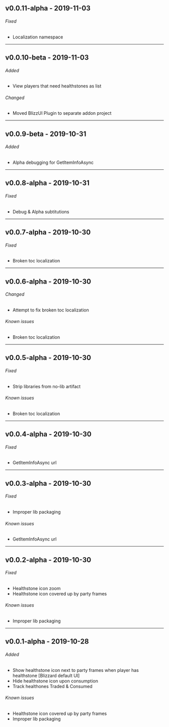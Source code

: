 ## v0.0.11-alpha - 2019-11-03
###### Fixed
* Localization namespace

---

## v0.0.10-beta - 2019-11-03
###### Added
* View players that need healthstones as list
###### Changed
* Moved BlizzUI Plugin to separate addon project

---

## v0.0.9-beta - 2019-10-31
###### Added
* Alpha debugging for GetItemInfoAsync

---

## v0.0.8-alpha - 2019-10-31
###### Fixed
* Debug & Alpha subtitutions

---

## v0.0.7-alpha - 2019-10-30
###### Fixed
* Broken toc localization

---

## v0.0.6-alpha - 2019-10-30
###### Changed
* Attempt to fix broken toc localization
###### Known issues
* Broken toc localization

---

## v0.0.5-alpha - 2019-10-30
###### Fixed
* Strip libraries from no-lib artifact
###### Known issues
* Broken toc localization

---

## v0.0.4-alpha - 2019-10-30
###### Fixed
* GetItemInfoAsync url

---

## v0.0.3-alpha - 2019-10-30
###### Fixed
* Improper lib packaging
###### Known issues
* GetItemInfoAsync url

---

## v0.0.2-alpha - 2019-10-30
###### Fixed
* Healthstone icon zoom
* Healthstone icon covered up by party frames
###### Known issues
* Improper lib packaging

---

## v0.0.1-alpha - 2019-10-28
###### Added
* Show healthstone icon next to party frames when player has healthstone [Blizzard default UI]
* Hide healthstone icon upon consumption
* Track healthones Traded & Consumed
###### Known issues
* Healthstone icon covered up by party frames
* Improper lib packaging
